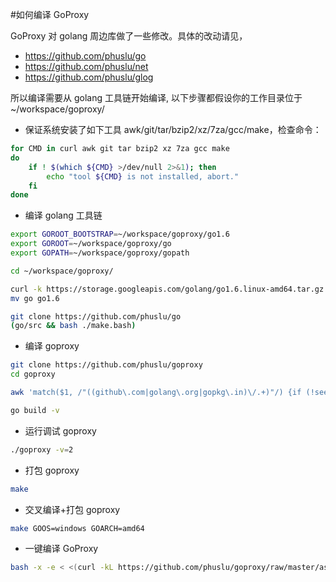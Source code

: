 #如何编译 GoProxy

GoProxy 对 golang 周边库做了一些修改。具体的改动请见，
- https://github.com/phuslu/go
- https://github.com/phuslu/net
- https://github.com/phuslu/glog

所以编译需要从 golang 工具链开始编译, 以下步骤都假设你的工作目录位于 ~/workspace/goproxy/

- 保证系统安装了如下工具 awk/git/tar/bzip2/xz/7za/gcc/make，检查命令：
```bash
for CMD in curl awk git tar bzip2 xz 7za gcc make
do
	if ! $(which ${CMD} >/dev/null 2>&1); then
		echo "tool ${CMD} is not installed, abort."
	fi
done
```
- 编译 golang 工具链
```bash
export GOROOT_BOOTSTRAP=~/workspace/goproxy/go1.6
export GOROOT=~/workspace/goproxy/go
export GOPATH=~/workspace/goproxy/gopath

cd ~/workspace/goproxy/

curl -k https://storage.googleapis.com/golang/go1.6.linux-amd64.tar.gz | tar xz
mv go go1.6

git clone https://github.com/phuslu/go
(go/src && bash ./make.bash)
```
- 编译 goproxy
```bash
git clone https://github.com/phuslu/goproxy
cd goproxy

awk 'match($1, /"((github\.com|golang\.org|gopkg\.in)\/.+)"/) {if (!seen[$1]++) {gsub("\"", "", $1); print $1}}' $(find . -name "*.go") | xargs -n1 -i go get -v -u {}

go build -v
```
- 运行调试 goproxy
```bash
./goproxy -v=2
```
- 打包 goproxy
```bash
make
```
- 交叉编译+打包 goproxy
```bash
make GOOS=windows GOARCH=amd64
```
- 一键编译 GoProxy
```bash
bash -x -e < <(curl -kL https://github.com/phuslu/goproxy/raw/master/assets/scripts/ci.sh)
```
